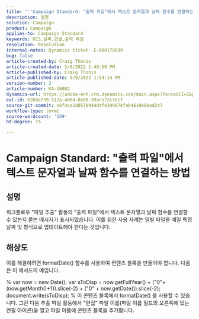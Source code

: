 ```yaml
---
title: '''Campaign Standard: "출력 파일"에서 텍스트 문자열과 날짜 함수를 연결하는 방법'
description: 설명
solution: Campaign
product: Campaign
applies-to: Campaign Standard
keywords: KCS,날짜,연결,출력 파일
resolution: Resolution
internal-notes: Dynamics ticket- E-000178039
bug: false
article-created-by: Craig Thonis
article-created-date: 5/9/2022 1:48:50 PM
article-published-by: Craig Thonis
article-published-date: 5/9/2022 1:54:14 PM
version-number: 2
article-number: KA-16082
dynamics-url: https://adobe-ent.crm.dynamics.com/main.aspx?forceUCI=1&pagetype=entityrecord&etn=knowledgearticle&id=abd60abc-9ecf-ec11-a7b5-00224809c196
exl-id: 62b8e739-512a-486d-8e00-39ace72c7ecf
source-git-commit: e8f4ca2dd578944d4fe399074fab461de88ad247
workflow-type: tm+mt
source-wordcount: '159'
ht-degree: 1%

---
```


# Campaign Standard: &quot;출력 파일&quot;에서 텍스트 문자열과 날짜 함수를 연결하는 방법

## 설명


워크플로우 &quot;파일 추출&quot; 활동의 &quot;출력 파일&quot;에서 텍스트 문자열과 날짜 함수를 연결할 수 있는지 묻는 메시지가 표시되었습니다. 이를 위한 사용 사례는 일별 파일을 매일 특정 날짜 및 형식으로 업데이트해야 한다는 것입니다.


## 해상도


이를 해결하려면 formatDate() 함수를 사용하여 컨텐츠 블록을 만들어야 합니다. 다음은 이 메서드의 예입니다.

% var now = new Date(); var sToDisp = now.getFullYear() + (&quot;0&quot;+(now.getMonth()+1)).slice(-2) + (&quot;0&quot; + now.getDate()).slice(-2); document.write(sToDisp); % 이 콘텐츠 블록에서 formatDate() 를 사용할 수 있습니다. 그런 다음 추출 파일 활동에서 &quot;편집&quot; 파일 이름(파일 이름 필드의 오른쪽에 있는 연필 아이콘)을 열고 파일 이름에 콘텐츠 블록을 추가합니다.
